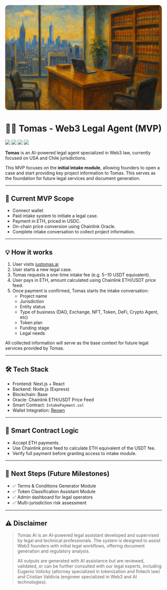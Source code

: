 <img src="./webapp/public/assets/oleo-1.png" alt="new-york-tomas" style="border-radius: 10px">

<br/>

# 🧑‍⚖️ Tomas - Web3 Legal Agent (MVP)

<p>
    <img src="https://img.shields.io/badge/tomas-v0.1.0-CBA135">
    <img src="https://img.shields.io/badge/base-network-0052FF">
    <img src="https://img.shields.io/badge/chainlink-oracle-375BD2">
    <img src="https://img.shields.io/badge/status-mvp-green">
</p>

**Tomas** is an AI-powered legal agent specialized in Web3 law, currently focused on USA and Chile jurisdictions.

This MVP focuses on the **initial intake module**, allowing founders to open a case and start providing key project information to Tomas. This serves as the foundation for future legal services and document generation.

---

## 🎯 Current MVP Scope

- Connect wallet
- Paid intake system to initiate a legal case.
- Payment in ETH, priced in USDC.
- On-chain price conversion using Chainlink Oracle.
- Complete intake conversation to collect project information.

---

## 💡 How it works

1. User visits [iustomas.ai](iustomas.ai)
2. User starts a new legal case.
3. Tomas requests a one-time intake fee (e.g. $5-$10 USDT equivalent).
4. User pays in ETH, amount calculated using Chainlink ETH/USDT price feed.
5. Once payment is confirmed, Tomas starts the intake conversation:
   - Project name
   - Jurisdiction
   - Entity status
   - Type of business (DAO, Exchange, NFT, Token, DeFi, Crypto Agent, etc)
   - Token plan
   - Funding stage
   - Legal needs

All collected information will serve as the base context for future legal services provided by Tomas.

---

## 🛠 Tech Stack

- Frontend: Next.js + React
- Backend: Node.js (Express)
- Blockchain: Base
- Oracle: Chainlink ETH/USDT Price Feed
- Smart Contract: `IntakePayment.sol`
- Wallet Integration: [Reown](https://reown.com/)

---

## 🔐 Smart Contract Logic

- Accept ETH payments.
- Use Chainlink price feed to calculate ETH equivalent of the USDT fee.
- Verify full payment before granting access to intake module.

---

## 🔮 Next Steps (Future Milestones)

- ✅ Terms & Conditions Generator Module
- ✅ Token Classification Assistant Module
- ✅ Admin dashboard for legal operators
- ✅ Multi-jurisdiction risk assessment

---

## ⚠ Disclaimer

> Tomas AI is an AI-powered legal assistant developed and supervised by legal and technical professionals. The system is designed to assist Web3 founders with initial legal workflows, offering document generation and regulatory analysis.
>
> All outputs are generated with AI assistance but are reviewed, validated, or can be further consulted with our legal experts, including Eugenio Voticky (attorney specialized in tokenization and fintech law) and Cristian Valdivia (engineer specialized in Web3 and AI technologies).
